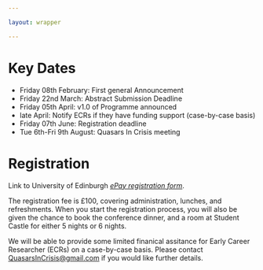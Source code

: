 ```yaml
---

layout: wrapper

---
```


# Key Dates

- Friday 08th February: First general Announcement
- Friday 22nd March: Abstract Submission Deadline
- Friday 05th April: v1.0 of Programme announced
- late April: Notify ECRs if they have funding support (case-by-case basis) 
- Friday 07th June: Registration deadline
- Tue 6th-Fri 9th August: Quasars In Crisis meeting

# Registration
Link to University of Edinburgh [_ePay registration form_](https://www.epay.ed.ac.uk/conferences-and-events/college-of-science-and-engineering/school-of-physics-and-astronomy/physics-and-astronomy/quasars-in-crisis). 

The registration fee is £100, covering administration, lunches, and refreshments. When you start the registration process, you will also be given the chance to book the conference dinner, and a room at Student Castle for either 5 nights or 6 nights.

We will be able to provide some limited finanical assitance for
Early Career Researcher (ECRs) on a case-by-case basis. Please contact
[QuasarsInCrisis@gmail.com](mailto:quasarsincrisis@gmail.com)
if you would like further details. 

